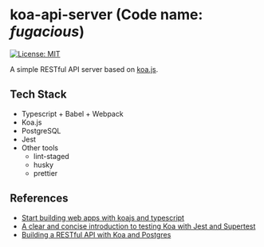 # koa-api-server (Code name: _fugacious_)

[![License: MIT](https://img.shields.io/badge/License-MIT-yellow.svg)](https://opensource.org/licenses/MIT)

A simple RESTful API server based on [koa.js](https://github.com/koajs/koa).

## Tech Stack

- Typescript + Babel + Webpack
- Koa.js
- PostgreSQL
- Jest
- Other tools
  - lint-staged
  - husky
  - prettier

## References

- [Start building web apps with koajs and typescript](https://medium.com/netscape/start-building-web-apps-with-koajs-and-typescript-366264dec608)
- [A clear and concise introduction to testing Koa with Jest and Supertest](https://www.valentinog.com/blog/testing-api-koa-jest/)
- [Building a RESTful API with Koa and Postgres](https://mherman.org/blog/building-a-restful-api-with-koa-and-postgres/)
